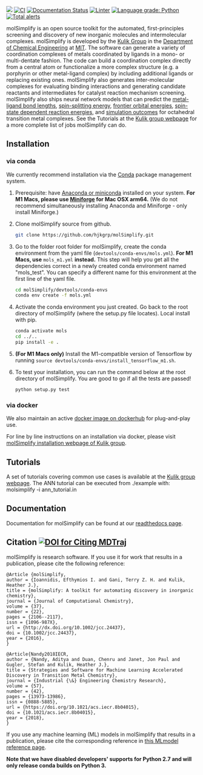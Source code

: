 ![](./molSimplify/icons/logo.png)
[![CI](https://github.com/hjkgrp/molSimplify/actions/workflows/CI.yaml/badge.svg)](https://github.com/hjkgrp/molSimplify/actions/workflows/CI.yaml)
[![Documentation Status](https://readthedocs.org/projects/molsimplify/badge/?version=latest)](http://molsimplify.readthedocs.io/?badge=latest)
[![Linter](https://github.com/hjkgrp/molSimplify/actions/workflows/python-linter.yaml/badge.svg)](https://github.com/hjkgrp/molSimplify/actions/workflows/python-linter.yaml)
[![Language grade: Python](https://img.shields.io/lgtm/grade/python/g/hjkgrp/molSimplify.svg?logo=lgtm&logoWidth=18)](https://lgtm.com/projects/g/hjkgrp/molSimplify/context:python)
[![Total alerts](https://img.shields.io/lgtm/alerts/g/hjkgrp/molSimplify.svg?logo=lgtm&logoWidth=18)](https://lgtm.com/projects/g/hjkgrp/molSimplify/alerts/)

molSimplify is an open source toolkit for the automated, first-principles screening and discovery of new inorganic molecules and intermolecular complexes. molSimplify is developed by the [Kulik Group](http://hjkgrp.mit.edu) in the [Department of Chemical Engineering](http://web.mit.edu/cheme/) at [MIT](http://web.mit.edu). The software can generate a variety of coordination complexes of metals coordinated by ligands in a mono- or multi-dentate fashion. The code can build a coordination complex directly from a central atom or functionalize a more complex structure (e.g. a porphyrin or other metal-ligand complex) by including additional ligands or replacing existing ones. molSimplify also generates inter-molecular complexes for evaluating binding interactions and generating candidate reactants and intermediates for catalyst reaction mechanism screening. molSimplify also ships neural network models that can predict the [metal-ligand bond lengths](https://pubs.rsc.org/en/content/articlehtml/2017/sc/c7sc01247k), [spin-splitting energy](https://pubs.acs.org/doi/abs/10.1021/acs.jpca.7b08750), [frontier orbital energies](https://pubs.acs.org/doi/abs/10.1021/acs.iecr.8b04015), [spin-state dependent reaction energies](https://pubs.acs.org/doi/abs/10.1021/acscatal.9b02165), and [simulation outcomes](https://pubs.acs.org/doi/abs/10.1021/acs.jctc.9b00057) for octahedral transition metal complexes. See the Tutorials at the [Kulik group webpage](http://hjkgrp.mit.edu/molSimplify-tutorials) for a more complete list of jobs molSimplify can do.

## Installation

### via conda
We currently recommend installation via the [Conda](https://conda.io/docs/) package management system.
1. Prerequisite: have [Anaconda or miniconda](https://www.anaconda.com/distribution/) installed on your system. **For M1 Macs, please use [Miniforge](https://github.com/conda-forge/miniforge) for Mac OSX arm64.** (We do not recommend simultaneously installing Anaconda and Miniforge - only install Miniforge.)

2. Clone molSimplify source from github.

   ```bash
   git clone https://github.com/hjkgrp/molSimplify.git
   ```

3. Go to the folder root folder for molSimplify, create the conda environment from the yaml file (`devtools/conda-envs/mols.yml`). **For M1 Macs, use** `mols_m1.yml` **instead.** This step will help you get all the dependencies correct in a newly created conda environment named "mols_test". You can specify a different name for this environment at the first line of the yaml file.

   ```bash
   cd molSimplify/devtools/conda-envs
   conda env create -f mols.yml
   ```
4. Activate the conda environment you just created. Go back to the root directory of molSimplify (where the setup.py file locates). Local install with pip.
   ```bash
   conda activate mols
   cd ../..
   pip install -e .
   ```
5. **(For M1 Macs only)** Install the M1-compatible version of Tensorflow by running `source devtools/conda-envs/install_tensorflow_m1.sh`.
6. To test your installation, you can run the command below at the root directory of molSimplify. You are good to go if all the tests are passed!
   ```bash
   python setup.py test
   ```

### via docker
We also maintain an active [docker image on dockerhub](https://hub.docker.com/repository/docker/hjkgroup/molsimplify) for plug-and-play use.

For line by line instructions on an installation via docker, please visit [molSimplify installation webpage of Kulik group](http://hjkgrp.mit.edu/content/installing-molsimplify).

## Tutorials

A set of tutorials covering common use cases is available at the [Kulik group webpage](http://hjkgrp.mit.edu/molSimplify-tutorials).
The ANN tutorial can be executed from ./example with: molsimplify -i ann_tutorial.in

## Documentation

Documentation for molSimplify can be found at our [readthedocs page](https://molsimplify.readthedocs.io/en/latest/).

## Citation [![DOI for Citing MDTraj](https://img.shields.io/badge/DOI-10.1002%2Fjcc.24437-blue.svg)](http://dx.doi.org/10.1002/jcc.24437)

molSimplify is research software. If you use it for work that results in a publication, please cite the following reference:

```
@Article {molSimplify,
author = {Ioannidis, Efthymios I. and Gani, Terry Z. H. and Kulik, Heather J.},
title = {molSimplify: A toolkit for automating discovery in inorganic chemistry},
journal = {Journal of Computational Chemistry},
volume = {37},
number = {22},
pages = {2106--2117},
issn = {1096-987X},
url = {http://dx.doi.org/10.1002/jcc.24437},
doi = {10.1002/jcc.24437},
year = {2016},
}

@Article{Nandy2018IECR,
author = {Nandy, Aditya and Duan, Chenru and Janet, Jon Paul and Gugler, Stefan and Kulik, Heather J.},
title = {Strategies and Software for Machine Learning Accelerated Discovery in Transition Metal Chemistry},
journal = {Industrial {\&} Engineering Chemistry Research},
volume = {57},
number = {42},
pages = {13973-13986},
issn = {0888-5885},
url = {https://doi.org/10.1021/acs.iecr.8b04015},
doi = {10.1021/acs.iecr.8b04015},
year = {2018},
}
```

If you use any machine learning (ML) models in molSimplify that results in a publication, please cite the corresponding reference in [this MLmodel reference page](https://github.com/hjkgrp/molSimplify/blob/master/MLmodel-reference.md).

**Note that we have disabled developers' supports for Python 2.7 and will only release conda builds on Python 3.**
